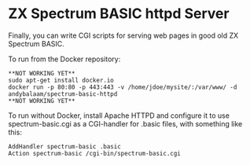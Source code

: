 ZX Spectrum BASIC httpd Server
==============================

Finally, you can write CGI scripts for serving web pages in good old ZX Spectrum BASIC.

To run from the Docker repository:

    **NOT WORKING YET**
    sudo apt-get install docker.io
    docker run -p 80:80 -p 443:443 -v /home/jdoe/mysite/:/var/www/ -d andybalaam/spectrum-basic-httpd
    **NOT WORKING YET**

To run without Docker, install Apache HTTPD and configure it to use spectrum-basic.cgi as a CGI-handler for .basic files, with something like this:

    AddHandler spectrum-basic .basic
    Action spectrum-basic /cgi-bin/spectrum-basic.cgi

